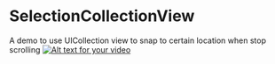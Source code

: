 SelectionCollectionView
=======================
A demo to use UICollection view to snap to certain location when stop scrolling
[![Alt text for your video](http://img.youtube.com/vi/a11na47KiQA/0.jpg)](http://www.youtube.com/watch?v=a11na47KiQA)
